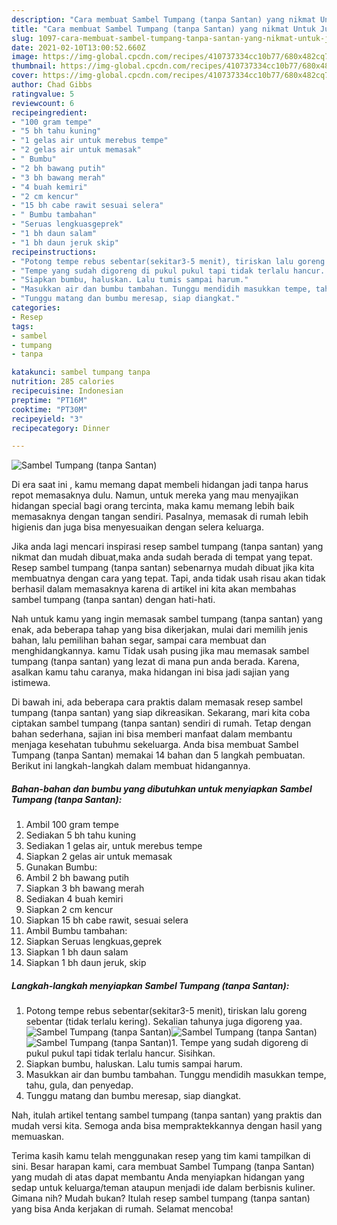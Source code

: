 ```yaml
---
description: "Cara membuat Sambel Tumpang (tanpa Santan) yang nikmat Untuk Jualan"
title: "Cara membuat Sambel Tumpang (tanpa Santan) yang nikmat Untuk Jualan"
slug: 1097-cara-membuat-sambel-tumpang-tanpa-santan-yang-nikmat-untuk-jualan
date: 2021-02-10T13:00:52.660Z
image: https://img-global.cpcdn.com/recipes/410737334cc10b77/680x482cq70/sambel-tumpang-tanpa-santan-foto-resep-utama.jpg
thumbnail: https://img-global.cpcdn.com/recipes/410737334cc10b77/680x482cq70/sambel-tumpang-tanpa-santan-foto-resep-utama.jpg
cover: https://img-global.cpcdn.com/recipes/410737334cc10b77/680x482cq70/sambel-tumpang-tanpa-santan-foto-resep-utama.jpg
author: Chad Gibbs
ratingvalue: 5
reviewcount: 6
recipeingredient:
- "100 gram tempe"
- "5 bh tahu kuning"
- "1 gelas air untuk merebus tempe"
- "2 gelas air untuk memasak"
- " Bumbu"
- "2 bh bawang putih"
- "3 bh bawang merah"
- "4 buah kemiri"
- "2 cm kencur"
- "15 bh cabe rawit sesuai selera"
- " Bumbu tambahan"
- "Seruas lengkuasgeprek"
- "1 bh daun salam"
- "1 bh daun jeruk skip"
recipeinstructions:
- "Potong tempe rebus sebentar(sekitar3-5 menit), tiriskan lalu goreng sebentar (tidak terlalu kering). Sekalian tahunya juga digoreng yaa."
- "Tempe yang sudah digoreng di pukul pukul tapi tidak terlalu hancur. Sisihkan."
- "Siapkan bumbu, haluskan. Lalu tumis sampai harum."
- "Masukkan air dan bumbu tambahan. Tunggu mendidih masukkan tempe, tahu, gula, dan penyedap."
- "Tunggu matang dan bumbu meresap, siap diangkat."
categories:
- Resep
tags:
- sambel
- tumpang
- tanpa

katakunci: sambel tumpang tanpa 
nutrition: 285 calories
recipecuisine: Indonesian
preptime: "PT16M"
cooktime: "PT30M"
recipeyield: "3"
recipecategory: Dinner

---
```



![Sambel Tumpang (tanpa Santan)](https://img-global.cpcdn.com/recipes/410737334cc10b77/680x482cq70/sambel-tumpang-tanpa-santan-foto-resep-utama.jpg)

Di era  saat ini , kamu memang dapat membeli hidangan jadi tanpa harus repot memasaknya dulu. Namun, untuk mereka yang mau menyajikan hidangan special bagi orang tercinta, maka kamu memang lebih baik memasaknya dengan tangan sendiri. Pasalnya, memasak di rumah lebih higienis dan juga bisa menyesuaikan dengan selera keluarga.

Jika anda lagi mencari inspirasi resep sambel tumpang (tanpa santan) yang nikmat dan mudah dibuat,maka anda sudah berada di tempat yang tepat. Resep sambel tumpang (tanpa santan)  sebenarnya mudah dibuat jika kita membuatnya dengan cara yang tepat. Tapi, anda tidak usah risau akan tidak berhasil dalam memasaknya 
karena di artikel ini kita akan membahas sambel tumpang (tanpa santan) dengan hati-hati.  



Nah untuk kamu yang ingin memasak sambel tumpang (tanpa santan) yang enak, ada beberapa tahap yang bisa dikerjakan, mulai dari memilih jenis bahan, lalu pemilihan bahan segar, sampai cara membuat dan menghidangkannya. kamu Tidak usah pusing jika mau memasak sambel tumpang (tanpa santan) yang lezat di mana pun anda berada. Karena, asalkan kamu  tahu caranya, maka hidangan ini bisa jadi sajian yang istimewa.

Di bawah ini, ada beberapa cara praktis  dalam memasak resep sambel tumpang (tanpa santan) yang siap dikreasikan. Sekarang, mari kita coba ciptakan sambel tumpang (tanpa santan) sendiri di rumah. Tetap dengan bahan sederhana, sajian ini bisa memberi manfaat dalam membantu menjaga kesehatan tubuhmu sekeluarga. Anda bisa membuat Sambel Tumpang (tanpa Santan) memakai 14 bahan dan 5 langkah pembuatan. Berikut ini langkah-langkah dalam membuat hidangannya.

<!--inarticleads1-->

##### Bahan-bahan dan bumbu yang dibutuhkan untuk menyiapkan Sambel Tumpang (tanpa Santan):

1. Ambil 100 gram tempe
1. Sediakan 5 bh tahu kuning
1. Sediakan 1 gelas air, untuk merebus tempe
1. Siapkan 2 gelas air untuk memasak
1. Gunakan  Bumbu:
1. Ambil 2 bh bawang putih
1. Siapkan 3 bh bawang merah
1. Sediakan 4 buah kemiri
1. Siapkan 2 cm kencur
1. Siapkan 15 bh cabe rawit, sesuai selera
1. Ambil  Bumbu tambahan:
1. Siapkan Seruas lengkuas,geprek
1. Siapkan 1 bh daun salam
1. Siapkan 1 bh daun jeruk, skip




<!--inarticleads2-->

##### Langkah-langkah menyiapkan Sambel Tumpang (tanpa Santan):

1. Potong tempe rebus sebentar(sekitar3-5 menit), tiriskan lalu goreng sebentar (tidak terlalu kering). Sekalian tahunya juga digoreng yaa.
<img src="https://img-global.cpcdn.com/steps/ce97f1d7c77c2faa/160x128cq70/sambel-tumpang-tanpa-santan-langkah-memasak-1-foto.jpg" alt="Sambel Tumpang (tanpa Santan)"><img src="https://img-global.cpcdn.com/steps/5bf124577b537b6c/160x128cq70/sambel-tumpang-tanpa-santan-langkah-memasak-1-foto.jpg" alt="Sambel Tumpang (tanpa Santan)"><img src="https://img-global.cpcdn.com/steps/34605f057a66db62/160x128cq70/sambel-tumpang-tanpa-santan-langkah-memasak-1-foto.jpg" alt="Sambel Tumpang (tanpa Santan)">1. Tempe yang sudah digoreng di pukul pukul tapi tidak terlalu hancur. Sisihkan.
1. Siapkan bumbu, haluskan. Lalu tumis sampai harum.
1. Masukkan air dan bumbu tambahan. Tunggu mendidih masukkan tempe, tahu, gula, dan penyedap.
1. Tunggu matang dan bumbu meresap, siap diangkat.




Nah, itulah artikel tentang  sambel tumpang (tanpa santan)  yang praktis dan mudah versi kita. Semoga anda bisa mempraktekkannya dengan hasil yang memuaskan. 

Terima kasih kamu telah menggunakan resep yang tim kami tampilkan di sini. Besar harapan kami, cara membuat  Sambel Tumpang (tanpa Santan) yang mudah di atas dapat membantu Anda menyiapkan hidangan yang sedap untuk keluarga/teman ataupun menjadi ide dalam berbisnis kuliner. Gimana nih? Mudah bukan? Itulah resep sambel tumpang (tanpa santan) yang bisa Anda kerjakan di rumah. Selamat mencoba!

